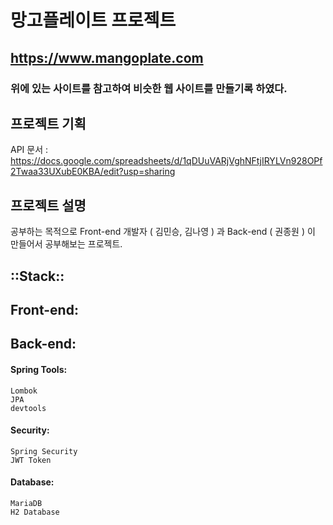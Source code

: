 # 망고플레이트 프로젝트

## https://www.mangoplate.com
### 위에 있는 사이트를 참고하여 비슷한 웹 사이트를 만들기록 하였다.

## 프로젝트 기획
  API 문서 : https://docs.google.com/spreadsheets/d/1qDUuVARjVghNFtjIRYLVn928OPf2Twaa33UXubE0KBA/edit?usp=sharing

## 프로젝트 설명
  공부하는 목적으로 Front-end 개발자 ( 김민승, 김나영 ) 과 Back-end ( 권종원 ) 이
  만들어서 공부해보는 프로젝트.

## ::Stack::

## Front-end:


## Back-end:
  #### Spring Tools:
    Lombok
    JPA
    devtools
  #### Security:
    Spring Security
    JWT Token
  #### Database:
    MariaDB
    H2 Database
  
